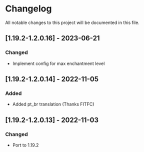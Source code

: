 # Changelog
All notable changes to this project will be documented in this file.

## [1.19.2-1.2.0.16] - 2023-06-21
### Changed
 - Implement config for max enchantment level

## [1.19.2-1.2.0.14] - 2022-11-05
### Added
 - Added pt_br translation (Thanks FITFC)

## [1.19.2-1.2.0.13] - 2022-11-03
### Changed
 - Port to 1.19.2